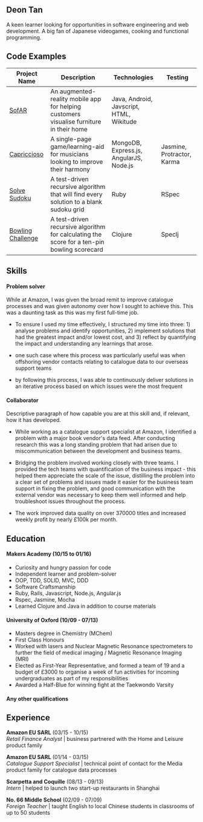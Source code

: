## Deon Tan

A keen learner looking for opportunities in software engineering and web development. A big fan of Japanese videogames, cooking and functional programming.

## Code Examples

Project Name | Description | Technologies | Testing
--- | --- | --- | ---
[SofAR](https://github.com/djtango/furniture-app) |  An augmented-reality mobile app for helping customers visualise furniture in their home | Java, Android, Javscript, HTML, Wikitude  | 
[Capriccioso](https://github.com/djtango/capriccioso) | A single-page game/learning-aid for musicians looking to improve their harmony | MongoDB, Express.js, AngularJS, Node.js  | Jasmine, Protractor, Karma
[Solve Sudoku](https://github.com/djtango/Algorithms/sudoku) | A test-driven recursive algorithm that will find every solution to a blank sudoku grid  |  Ruby | RSpec
[Bowling Challenge](https://github.com/djtango/bowling-challenge-clj) | A test-driven recursive algorithm for calculating the score for a ten-pin bowling scorecard | Clojure | Speclj

## Skills

#### Problem solver

While at Amazon, I was given the broad remit to improve catalogue processes and was given autonomy over how I sought to achieve this. This was a daunting task as this was my first full-time job.
- To ensure I used my time effectively, I structured my time into three: 1) analyse problems and identify opportunities, 2) implement solutions that had the greatest impact and/or lowest cost, and 3) reflect by quantifying the impact and understanding any learnings that arose.

- one such case where this process was particularly useful was when offshoring vendor contacts relating to catalogue data to our overseas support teams
- by following this process, I was able to continuously deliver solutions in an iterative process based on which issues were the most frequent

#### Collaborator

Descriptive paragraph of how capable you are at this skill and, if relevant, how it has developed.

- While working as a catalogue support specialist at Amazon, I identified a problem with a major book vendor's data feed. After conducting research this was a long standing problem that had arisen due to miscommunication between the development and business teams.

- Bridging the problem involved working closely with three teams. I provided the tech teams with quantification of the business impact - this helped them appreciate the scale of the issue, distilling the problem into a clear set of problems and issues made it easier for the business team support in fixing the problem, and good communication with the external vendor was necessary to keep them well informed and help troubleshoot issues throughout the process.
- The work improved data quality on over 370000 titles and increased weekly profit by nearly £100k per month.

## Education

#### Makers Academy (10/15 to 01/16)

- Curiosity and hungry passion for code
- Independent learner and problem-solver
- OOP, TDD, SOLID, MVC, DDD
- Software Craftsmanship
- Ruby, Rails, Javascript, Node.js, Angular.js
- Rspec, Jasmine, Mocha
- Learned Clojure and Java in addition to course materials

#### University of Oxford (10/09 - 07/13)

- Masters degree in Chemistry (MChem)
- First Class Honours
- Worked with lasers and Nuclear Magnetic Resonance spectrometers to further the field of medical imaging / Magnetic Resonance Imaging (MRI)
- Elected as First-Year Representative, and formed a team of 19 and a budget of £3000 to organise a week of fun activities for incoming undergraduates as part of my responsibilities
- Awarded a Half-Blue for winning fight at the Taekwondo Varsity

#### Any other qualifications

## Experience

**Amazon EU SARL** (03/15 - 10/15)    
*Retail Finance Analyst* | business partnered with the Home and Leisure product family

**Amazon EU SARL** (01/14 - 03/15)   
*Catalogue Support Specialist* | technical point of contact for the Media product family for catalogue data processes

**Scarpetta and Coquille** (08/13 - 09/13)    
*Intern*  | helped to launch two start-up restaurants in Shanghai

**No. 66 Middle School** (02/09 - 07/09)    
*Foreign Teacher* | taught English to local Chinese students in classrooms of up to 50 students 
